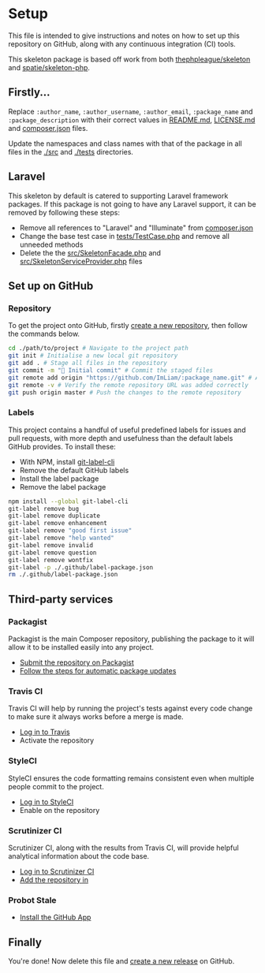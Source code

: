 # Setup

This file is intended to give instructions and notes on how to set up this repository on GitHub, along with any continuous integration (CI) tools.

This skeleton package is based off work from both [thephpleague/skeleton](https://github.com/thephpleague/skeleton/) and [spatie/skeleton-php](https://github.com/spatie/skeleton-php).

## Firstly...

Replace `:author_name`, `:author_username`, `:author_email`, `:package_name` and `:package_description` with their correct values in [README.md](README.md), [LICENSE.md](LICENSE.md) and [composer.json](composer.json) files.

Update the namespaces and class names with that of the package in all files in the [./src](src/) and [./tests](tests/) directories.

## Laravel

This skeleton by default is catered to supporting Laravel framework packages. If this package is not going to have any Laravel support, it can be removed by following these steps:

- Remove all references to "Laravel" and "Illuminate" from [composer.json](composer.json)
- Change the base test case in [tests/TestCase.php](tests/TestCase.php) and remove all unneeded methods
- Delete the the [src/SkeletonFacade.php](src/SkeletonFacade.php) and [src/SkeletonServiceProvider.php](src/SkeletonServiceProvider.php) files

## Set up on GitHub

### Repository

To get the project onto GitHub, firstly [create a new repository](https://github.com/new), then follow the commands below.

```bash
cd ./path/to/project # Navigate to the project path
git init # Initialise a new local git repository
git add . # Stage all files in the repository
git commit -m "🎉 Initial commit" # Commit the staged files
git remote add origin "https://github.com/ImLiam/:package_name.git" # Add the remote repository that was previously created
git remote -v # Verify the remote repository URL was added correctly
git push origin master # Push the changes to the remote repository
```

### Labels

This project contains a handful of useful predefined labels for issues and pull requests, with more depth and usefulness than the default labels GitHub provides. To install these:

- With NPM, install [git-label-cli](https://github.com/jasonbellamy/git-label-cli)
- Remove the default GitHub labels
- Install the label package
- Remove the label package

```bash
npm install --global git-label-cli
git-label remove bug
git-label remove duplicate
git-label remove enhancement
git-label remove "good first issue"
git-label remove "help wanted"
git-label remove invalid
git-label remove question
git-label remove wontfix
git-label -p ./.github/label-package.json
rm ./.github/label-package.json
```

## Third-party services

### Packagist

Packagist is the main Composer repository, publishing the package to it will allow it to be installed easily into any project.

- [Submit the repository on Packagist](https://packagist.org/packages/submit)
- [Follow the steps for automatic package updates](https://packagist.org/about#how-to-update-packages)

### Travis CI

Travis CI will help by running the project's tests against every code change to make sure it always works before a merge is made.

- [Log in to Travis](https://travis-ci.org/)
- Activate the repository

### StyleCI

StyleCI ensures the code formatting remains consistent even when multiple people commit to the project.

- [Log in to StyleCI](https://styleci.io/)
- Enable on the repository

### Scrutinizer CI

Scrutinizer CI, along with the results from Travis CI, will provide helpful analytical information about the code base.

- [Log in to Scrutinizer CI](https://scrutinizer-ci.com/)
- [Add the repository in](https://scrutinizer-ci.com/g/new)

### Probot Stale

- [Install the GitHub App](https://github.com/apps/stale)

## Finally

You're done! Now delete this file and [create a new release](../releases/new) on GitHub.
